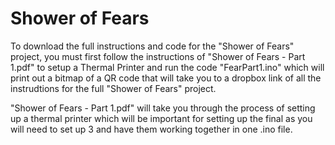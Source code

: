 # Shower of Fears

To download the full instructions and code for the "Shower of Fears" project, you must first follow the instructions of "Shower of Fears - Part 1.pdf" to setup a Thermal Printer and run the code "FearPart1.ino" which will print out a bitmap of a QR code that will take you to a dropbox link of all the instrudtions for the full "Shower of Fears" project.

"Shower of Fears - Part 1.pdf" will take you through the process of setting up a thermal printer which will be important for setting up the final as you will need to set up 3 and have them working together in one .ino file.
